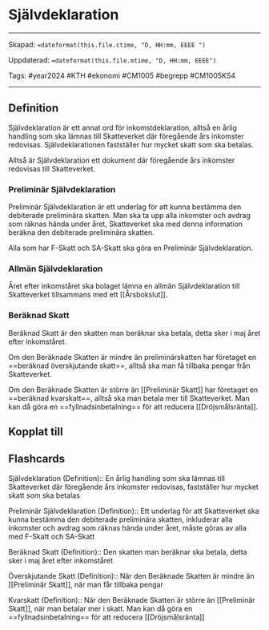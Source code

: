 # Självdeklaration

---

Skapad: `=dateformat(this.file.ctime, "D, HH:mm, EEEE ")`

Uppdaterad: `=dateformat(this.file.mtime, "D, HH:mm, EEEE")`

Tags: #year2024 #KTH #ekonomi #CM1005 #begrepp #CM1005KS4

---

## Definition

Självdeklaration är ett annat ord för inkomstdeklaration, alltså en årlig handling som ska lämnas till Skatteverket där föregående års inkomster redovisas. Självdeklarationen fastställer hur mycket skatt som ska betalas.

Alltså är Självdeklaration ett dokument där föregående års inkomster redovisas till Skatteverket.

### Preliminär Självdeklaration

Preliminär Självdeklaration är ett underlag för att kunna bestämma den debiterade preliminära skatten. Man ska ta upp alla inkomster och avdrag som räknas hända under året, Skatteverket ska med denna information beräkna den debiterade preliminära skatten.

Alla som har F-Skatt och SA-Skatt ska göra en Preliminär Självdeklaration.

### Allmän Självdeklaration

Året efter inkomståret ska bolaget lämna en allmän Självdeklaration till Skatteverket tillsammans med ett [[Årsbokslut]].

### Beräknad Skatt

Beräknad Skatt är den skatten man beräknar ska betala, detta sker i maj året efter inkomståret.

Om den Beräknade Skatten är mindre än preliminärskatten har företaget en ==beräknad överskjutande skatt==, alltså ska man få tillbaka pengar från Skatteverket.

Om den Beräknade Skatten är större än [[Preliminär Skatt]] har företaget en ==beräknad kvarskatt==, alltså ska man betala mer till Skatteverket. Man kan då göra en ==fyllnadsinbetalning== för att reducera [[Dröjsmålsränta]].

## Kopplat till

## Flashcards

Självdeklaration (Definition):: En årlig handling som ska lämnas till Skatteverket där föregående års inkomster redovisas, fastställer hur mycket skatt som ska betalas
<!--SR:!2024-03-11,7,252!2024-03-13,9,272-->

Preliminär Självdeklaration (Definition):: Ett underlag för att Skatteverket ska kunna bestämma den debiterade preliminära skatten, inkluderar alla inkomster och avdrag som räknas hända under året, måste göras av alla med F-Skatt och SA-Skatt
<!--SR:!2024-03-13,6,230!2024-03-11,8,268-->

Beräknad Skatt (Definition):: Den skatten man beräknar ska betala, detta sker i maj året efter inkomståret
<!--SR:!2024-03-11,7,252!2024-03-20,15,292-->

Överskjutande Skatt (Definition):: När den Beräknade Skatten är mindre än [[Preliminär Skatt]], när man får tillbaka pengar
<!--SR:!2024-03-28,20,268!2024-03-14,11,288-->

Kvarskatt (Definition):: När den Beräknade Skatten är större än [[Preliminär Skatt]], när man betalar mer i skatt. Man kan då göra en ==fyllnadsinbetalning== för att reducera [[Dröjsmålsränta]]
<!--SR:!2024-03-20,13,268!2024-03-19,15,291-->
